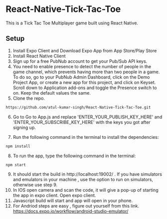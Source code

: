 # React-Native-Tick-Tac-Toe
This is a Tick Tac Toe Multiplayer game built using React Native.

## Setup

1. Install Expo Client and Download Expo App from App Store/Play Store
2. Install React Native Client
3. Sign up for a free PubNub account to get your Pub/Sub API keys. 
4. You need to enable presence to detect the number of people in the game channel, which prevents having more than two people in a game. To do so, go to your PubNub Admin Dashboard, click on the Demo Project App, or create a new app for this project, and click on Keyset. Scroll down to Application add-ons and toggle the Presence switch to on. Keep the default values the same.
5. Clone the repo.
```bash
https://github.com/atul-kumar-singh/React-Native-Tick-Tac-Toe.git
```
6. Go to Go to App.js and replace 'ENTER_YOUR_PUBLISH_KEY_HERE' and 'ENTER_YOUR_SUBSCRIBE_KEY_HERE' with the keys you got after signing up.
7) Run the following command in the terminal to install the dependencies:
```bash
npm install
```

8) To run the app, type the following command in the terminal:
```bash
npm start
```
9. It should start the build in http://localhost:19002/ . If you have simulators and emulators in your machine , use the option to run on simulators, otherwise use step 9.
10. In IOS open camera and scan the code, it will give a pop-up of starting the app in expo client. Open expo client.
11. Javascript build will start and app will open in your phone.
12. For Andriod steps are easy , figure out yourself from this link. https://docs.expo.io/workflow/android-studio-emulator/

